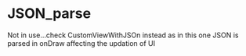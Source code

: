 JSON_parse
==========
Not in use...check CustomViewWithJSOn instead
as in this one JSON is parsed in onDraw affecting the updation of UI
